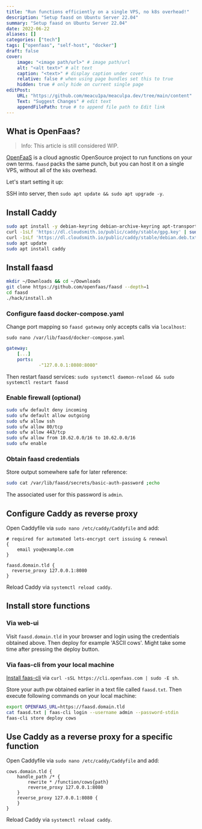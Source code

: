 ```yaml
---
title: "Run functions efficiently on a single VPS, no k8s overhead!"
description: "Setup faasd on Ubuntu Server 22.04"
summary: "Setup faasd on Ubuntu Server 22.04"
date: 2022-06-22
aliases: []
categories: ["tech"]
tags: ["openfaas", "self-host", "docker"]
draft: false
cover:
    image: "<image path/url>" # image path/url
    alt: "<alt text>" # alt text
    caption: "<text>" # display caption under cover
    relative: false # when using page bundles set this to true
    hidden: true # only hide on current single page
editPost:
    URL: "https://github.com/meacu1pa/meaculpa.dev/tree/main/content"
    Text: "Suggest Changes" # edit text
    appendFilePath: true # to append file path to Edit link
---
```


## What is OpenFaas?

> Info: This article is still considered WIP.

[OpenFaaS](http://openfaas.com) is a cloud agnostic OpenSource project to run functions on your own terms. `faasd` packs the same punch, but you can host it on a single VPS, without all of the `k8s` overhead.

Let's start setting it up:

SSH into server, then `sudo apt update && sudo apt upgrade -y`.

## Install Caddy

```bash
sudo apt install -y debian-keyring debian-archive-keyring apt-transport-https
curl -1sLf 'https://dl.cloudsmith.io/public/caddy/stable/gpg.key' | sudo gpg --dearmor -o /usr/share/keyrings/caddy-stable-archive-keyring.gpg
curl -1sLf 'https://dl.cloudsmith.io/public/caddy/stable/debian.deb.txt' | sudo tee /etc/apt/sources.list.d/caddy-stable.list
sudo apt update
sudo apt install caddy
```

## Install faasd

```bash
mkdir ~/Downloads && cd ~/Downloads
git clone https://github.com/openfaas/faasd --depth=1
cd faasd
./hack/install.sh
```

### Configure faasd docker-compose.yaml

Change port mapping so `faasd gateway` only accepts calls via `localhost`:

`sudo nano /var/lib/faasd/docker-compose.yaml`

```yaml
gateway:
    [...]
    ports:
            -"127.0.0.1:8080:8080"
```

Then restart faasd services: `sudo systemctl daemon-reload && sudo systemctl restart faasd`

### Enable firewall (optional)

```bash
sudo ufw default deny incoming
sudo ufw default allow outgoing
sudo ufw allow ssh
sudo ufw allow 80/tcp
sudo ufw allow 443/tcp
sudo ufw allow from 10.62.0.0/16 to 10.62.0.0/16
sudo ufw enable
```

### Obtain faasd credentials

Store output somewhere safe for later reference:

```bash
sudo cat /var/lib/faasd/secrets/basic-auth-password ;echo
```

The associated user for this password is `admin`.

## Configure Caddy as reverse proxy

Open Caddyfile via `sudo nano /etc/caddy/Caddyfile` and add:

```text
# required for automated lets-encrypt cert issuing & renewal
{
    email you@example.com 
}

faasd.domain.tld {
  reverse_proxy 127.0.0.1:8080
}
```

Reload Caddy via  `systemctl reload caddy`.

## Install store functions

### Via web-ui

Visit `faasd.domain.tld` in your browser and login using the credentials obtained above. Then deploy for example 'ASCII cows'. Might take some time after pressing the deploy button.

### Via faas-cli from your local machine

[Install faas-cli](https://docs.openfaas.com/cli/install/) via `curl -sSL https://cli.openfaas.com | sudo -E sh`.

Store your auth pw obtained earlier in a text file called `faasd.txt`.
Then execute following commands on your local machine:

```bash
export OPENFAAS_URL=https://faasd.domain.tld
cat faasd.txt | faas-cli login --username admin --password-stdin
faas-cli store deploy cows
```

## Use Caddy as a reverse proxy for a specific function

Open Caddyfile via `sudo nano /etc/caddy/Caddyfile` and add:

```text
cows.domain.tld {
    handle_path /* {
        rewrite * /function/cows{path}
        reverse_proxy 127.0.0.1:8080
    }
    reverse_proxy 127.0.0.1:8080 {
    }
}
```

Reload Caddy via `systemctl reload caddy`.
